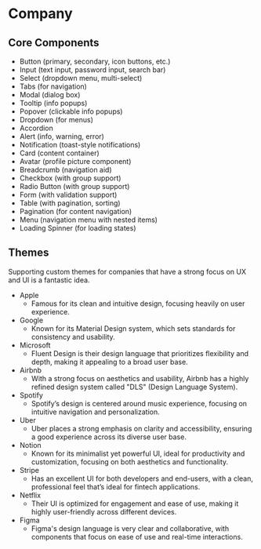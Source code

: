 # Company

## Core Components

- Button (primary, secondary, icon buttons, etc.)
- Input (text input, password input, search bar)
- Select (dropdown menu, multi-select)
- Tabs (for navigation)
- Modal (dialog box)
- Tooltip (info popups)
- Popover (clickable info popups)
- Dropdown (for menus)
- Accordion
- Alert (info, warning, error)
- Notification (toast-style notifications)
- Card (content container)
- Avatar (profile picture component)
- Breadcrumb (navigation aid)
- Checkbox (with group support)
- Radio Button (with group support)
- Form (with validation support)
- Table (with pagination, sorting)
- Pagination (for content navigation)
- Menu (navigation menu with nested items)
- Loading Spinner (for loading states)

## Themes

Supporting custom themes for companies that have a strong focus on UX and UI is a fantastic idea.

- Apple
  - Famous for its clean and intuitive design, focusing heavily on user experience.
- Google
  - Known for its Material Design system, which sets standards for consistency and usability.
- Microsoft
  - Fluent Design is their design language that prioritizes flexibility and depth, making it appealing to a broad user base.
- Airbnb
  - With a strong focus on aesthetics and usability, Airbnb has a highly refined design system called "DLS" (Design Language System).
- Spotify
  - Spotify’s design is centered around music experience, focusing on intuitive navigation and personalization.
- Uber
  - Uber places a strong emphasis on clarity and accessibility, ensuring a good experience across its diverse user base.
- Notion
  - Known for its minimalist yet powerful UI, ideal for productivity and customization, focusing on both aesthetics and functionality.
- Stripe
  - Has an excellent UI for both developers and end-users, with a clean, professional feel that’s ideal for fintech applications.
- Netflix
  - Their UI is optimized for engagement and ease of use, making it highly user-friendly across different devices.
- Figma
  - Figma's design language is very clear and collaborative, with components that focus on ease of use and real-time interactions.
